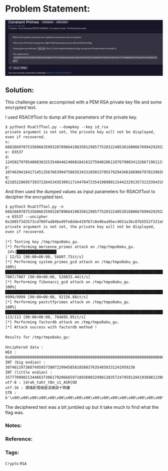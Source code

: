 # Problem Statement:
![question](https://raw.githubusercontent.com/0x41head/CTF-Writeups/main/src/DOA2021ctf/Cryptography/Constant%20Primes/ques.png)

## Solution:
This challenge came accompnied with a PEM RSA private key file and some encrypted text.

I used RSACtfTool to dump all the parameters of the private key.
```
$ python3 RsaCtfTool.py --dumpkey --key id_rsa
private argument is not set, the private key will not be displayed, even if recovered.
n: 6682669787535606635993287896641983501298577520322405381880667699429293248249880135523414618303313461640928583929883384586229757283439591741435143918813267
e: 65537
d: 1245027970548083632535484462486818416327504028611876798034132667196113196532172132358378811626065371085166960566608788272800224255834470207284908804798673
p: 107463941641714513567663994750835343310501579557929436616696679781596584684287
q: 62185228695739372264534353091172447847235419898011544232913573133394316922541

``` 
And then used the dumped values as input parameters for RSACtfTool to decipher the encrypted text.
```
$ python3 RsaCtfTool.py -n 6682669787535606635993287896641983501298577520322405381880667699429293248249880135523414618303313461640928583929883384586229757283439591741435143918813267 -e 65537 --uncipher 0x2085f3d3573cd709fad84bed9fe8dde419fb7c8e96aa95ec4651a3bc07b5552f321e03404943744d931a4a51a817cf190880a5efbf94aa828c45da5b31dcdefc
private argument is not set, the private key will not be displayed, even if recovered.

[*] Testing key /tmp/tmpo0aku_gu.
[*] Performing mersenne_primes attack on /tmp/tmpo0aku_gu.
 24%|█████████████████▉                                                          | 12/51 [00:00<00:00, 56807.73it/s]
[*] Performing system_primes_gcd attack on /tmp/tmpo0aku_gu.
100%|███████████████████████████████████████████████████████████████████████| 7007/7007 [00:00<00:00, 526033.44it/s]
[*] Performing fibonacci_gcd attack on /tmp/tmpo0aku_gu.
100%|████████████████████████████████████████████████████████████████████████| 9999/9999 [00:00<00:00, 92156.88it/s]
[*] Performing pastctfprimes attack on /tmp/tmpo0aku_gu.
100%|█████████████████████████████████████████████████████████████████████████| 113/113 [00:00<00:00, 784695.95it/s]
[*] Performing factordb attack on /tmp/tmpo0aku_gu.
[*] Attack success with factordb method !

Results for /tmp/tmpo0aku_gu:

Unciphered data :
HEX : 0x000000000000000000000000000000000000000000000000000000000000000000000000000000007d647261685f746168745f74306e5f73315f4153527b4f44
INT (big endian) : 3074611973687495957380722994585818588376354850331241959236
INT (little endian) : 3577709902134466373061792066659718936003299812835724795912841936081230802293987207449114838506716387761084937458663882515354370797684440561438165393473536
utf-8 : }drah_taht_t0n_s1_ASR{OD
utf-16 : 摽慲彨慴瑨瑟渰獟弱十筒䑏
STR : b'\x00\x00\x00\x00\x00\x00\x00\x00\x00\x00\x00\x00\x00\x00\x00\x00\x00\x00\x00\x00\x00\x00\x00\x00\x00\x00\x00\x00\x00\x00\x00\x00\x00\x00\x00\x00\x00\x00\x00\x00}drah_taht_t0n_s1_ASR{OD'
```
The deciphered text was a bit jumbled up but it take much to find what the flag was.

### Notes:
### Reference:

### Tags:
`Crypto` `RSA`